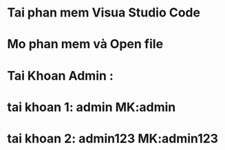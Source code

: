 # Tai phan mem Visua Studio Code
# Mo phan mem và Open file 
# Tai Khoan Admin : 
# tai khoan 1: admin MK:admin 
# tai khoan 2: admin123 MK:admin123 

